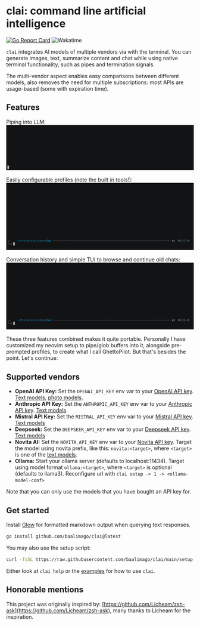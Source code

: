 # clai: command line artificial intelligence

[![Go Report Card](https://goreportcard.com/badge/github.com/baalimago/clai)](https://goreportcard.com/report/github.com/baalimago/clai)
![Wakatime](https://wakatime.com/badge/user/018cc8d2-3fd9-47ef-81dc-e4ad645d5f34/project/018e07e1-bd22-4077-a213-c16290d3db52.svg)

`clai` integrates AI models of multiple vendors via with the terminal.
You can generate images, text, summarize content and chat while using native terminal functionality, such as pipes and termination signals.

The multi-vendor aspect enables easy comparisons between different models, also removes the need for multiple subscriptions: most APIs are usage-based (some with expiration time).

## Features

Piping into LLM:
![piping](./img/piping.gif "Piping data into queries")

Easily configurable profiles (note the built in tools!):
![profiles](./img/profiles.gif "Profiles allowing easily customized propmpts")

Conversation history and simple TUI to browse and continue old chats:
![chats](./img/chats.gif "Conversation history and simple GUI to continue old chats:")

These three features combined makes it quite portable.
Personally I have customized my neovim setup to pipe/glob buffers into it, alongside pre-prompted profiles, to create what I call GhettoPilot.
But that's besides the point.
Let's continue:

## Supported vendors

- **OpenAI API Key:** Set the `OPENAI_API_KEY` env var to your [OpenAI API key](https://platform.openai.com/docs/quickstart/step-2-set-up-your-api-key). [Text models](https://platform.openai.com/docs/models/gpt-4-and-gpt-4-turbo), [photo models](https://platform.openai.com/docs/models/dall-e).
- **Anthropic API Key:** Set the `ANTHROPIC_API_KEY` env var to your [Anthropic API key](https://console.anthropic.com/login?returnTo=%2F). [Text models](https://docs.anthropic.com/claude/docs/models-overview#model-recommendations).
- **Mistral API Key:** Set the `MISTRAL_API_KEY` env var to your [Mistral API key](https://console.mistral.ai/). [Text models](https://docs.mistral.ai/getting-started/models/)
- **Deepseek:** Set the `DEEPSEEK_API_KEY` env var to your [Deepseek API key](https://api-docs.deepseek.com/). [Text models](https://api-docs.deepseek.com/quick_start/pricing)
- **Novita AI:** Set the `NOVITA_API_KEY` env var to your [Novita API key](https://novita.ai/settings?utm_source=github_clai&utm_medium=github_readme&utm_campaign=link#key-management). Target the model using novita prefix, like this: `novita:<target>`, where `<target>` is one of the [text models](https://novita.ai/model-api/product/llm-api?utm_source=github_clai&utm_medium=github_readme&utm_campaign=link).
- **Ollama:** Start your ollama server (defaults to localhost:11434). Target using model format `ollama:<target>`, where `<target>` is optional (defaults to llama3). Reconfigure url with `clai setup -> 1 -> <ollama-model-conf>`

Note that you can only use the models that you have bought an API key for.

## Get started

Install [Glow](https://github.com/charmbracelet/glow) for formatted markdown output when querying text responses.

```bash
go install github.com/baalimago/clai@latest
```

You may also use the setup script:

```bash
curl -fsSL https://raw.githubusercontent.com/baalimago/clai/main/setup.sh | sh
```

Either look at `clai help` or the [examples](./EXAMPLES.md) for how to use `clai`.

## Honorable mentions

This project was originally inspired by: [https://github.com/Licheam/zsh-ask](https://github.com/Licheam/zsh-ask), many thanks to Licheam for the inspiration.
